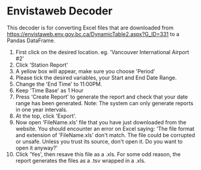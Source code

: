 # Envistaweb Decoder

This decoder is for converting Excel files that are downloaded from https://envistaweb.env.gov.bc.ca/DynamicTable2.aspx?G_ID=331 to a Pandas DataFrame.

1. First click on the desired location. eg. 'Vancouver International Airport #2'
2. Click 'Station Report'
3. A yellow box will appear, make sure you choose 'Period'
4. Please tick the desired variables, your Start and End Date Range.
5. Change the 'End Time' to 11:00PM. 
6. Keep 'Time Base' as 1 Hour
7. Press 'Create Report' to generate the report and check that your date range has been generated. Note: The system can only generate reports in one year intervals.
8. At the top, click 'Export'.
9. Now open 'FileName.xls' file that you have just downloaded from the website. You should encounter an error on Excel saying: 'The file format and extension of 'FileName.xls' don't match. The file could be corrupted or unsafe. Unless you trust its source, don't open it. Do you want to open it anyway?'
10. Click 'Yes', then resave this file as a .xls. For some odd reason, the report generates the files as a .tsv wrapped in a .xls.
